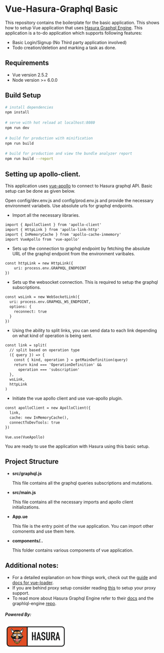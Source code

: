 # Vue-Hasura-Graphql Basic

This repository contains the boilerplate for the basic application. This shows how to setup Vue application that uses [Hasura Graphql Engine](https://github.com/hasura/graphql-engine). This application is a to-do application which supports following features:

* Basic Login/Signup (No Third party application involved)
* Todo creation/deletion and marking a task as done.

## Requirements

* Vue version 2.5.2
* Node version >= 6.0.0

## Build Setup

``` bash
# install dependencies
npm install

# serve with hot reload at localhost:8080
npm run dev

# build for production with minification
npm run build

# build for production and view the bundle analyzer report
npm run build --report
```

## Setting up apollo-client.

This application uses [vue-apollo](https://github.com/Akryum/vue-apollo) to connect to Hasura graphql API. Basic setup can be done as given below.

Open config/dev.env.js and config/prod.env.js and provide the necessary environment variabels. Use absolute urls for graphql endpoints.

* Import all the necessary libraries.
```
import { ApolloClient } from 'apollo-client'
import { HttpLink } from 'apollo-link-http'
import { InMemoryCache } from 'apollo-cache-inmemory'
import VueApollo from 'vue-apollo'
```

* Sets up the connection to graphql endpoint by fetching the absolute URL of the graphql endpoint from the environment varibales.
```
const httpLink = new HttpLink({
    uri: process.env.GRAPHQL_ENDPOINT
})
```

* Sets up the websocket connection. This is required to setup the graphql subscriptions.
```
const wsLink = new WebSocketLink({
  uri: process.env.GRAPHQL_WS_ENDPOINT,
  options: {
    reconnect: true
  }
})
```

* Using the ability to split links, you can send data to each link depending on what kind of operation is being sent.
```
const link = split(
  // split based on operation type
  ({ query }) => {
    const { kind, operation } = getMainDefinition(query)
    return kind === 'OperationDefinition' &&
      operation === 'subscription'
  },
  wsLink,
  httpLink
)
```
* Initiate the vue apollo client and use vue-apollo plugin.
```
const apolloClient = new ApolloClient({
  link,
  cache: new InMemoryCache(),
  connectToDevTools: true
})

Vue.use(VueApollo)
```

You are ready to use the application with Hasura using this basic setup.

## Project Structure

- **src/graphql.js**

  This file contains all the graphql queries subscriptions and mutations.

- **src/main.js**

  This file contains all the necessary imports and apollo client initializations.

- **App.ue**

  This file is the entry point of the vue application. You can import other comonents and use them here.

- **components/..**

  This folder contains various components of vue application.

## Additional notes:

* For a detailed explanation on how things work, check out the [guide](http://vuejs-templates.github.io/webpack/) and [docs for vue-loader](http://vuejs.github.io/vue-loader).
* If you are behind proxy setup consider reading [this](https://www.jhipster.tech/configuring-a-corporate-proxy/) to setup your proxy support.
* To read more about Hasura Graphql Engine refer to their [docs](https://docs.hasura.io/) and the graphlql-engine [repo](https://github.com/hasura/graphql-engine).

##### Powered By:

![Hasura](../assets/hasura_mascot_logo_horizontal_200px.png)
